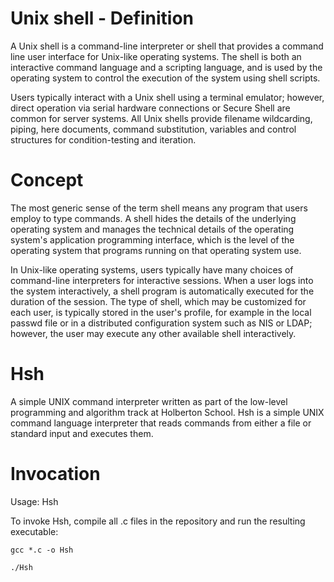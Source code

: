 # Unix shell - Definition
A Unix shell is a command-line interpreter or shell that provides a command line user interface for Unix-like operating systems. The shell is both an interactive command language and a scripting language, and is used by the operating system to control the execution of the system using shell scripts.

Users typically interact with a Unix shell using a terminal emulator; however, direct operation via serial hardware connections or Secure Shell are common for server systems. All Unix shells provide filename wildcarding, piping, here documents, command substitution, variables and control structures for condition-testing and iteration.

# Concept
 The most generic sense of the term shell means any program that users employ to type commands. A shell hides the details of the underlying operating system and manages the technical details of the operating system's application programming interface, which is the level of the operating system that programs running on that operating system use.

In Unix-like operating systems, users typically have many choices of command-line interpreters for interactive sessions. When a user logs into the system interactively, a shell program is automatically executed for the duration of the session. The type of shell, which may be customized for each user, is typically stored in the user's profile, for example in the local passwd file or in a distributed configuration system such as NIS or LDAP; however, the user may execute any other available shell interactively.

# Hsh
 A simple UNIX command interpreter written as part of the low-level programming and algorithm track at Holberton School.
Hsh is a simple UNIX command language interpreter that reads commands from either a file or standard input and executes them.

# Invocation
 Usage: Hsh

 To invoke Hsh, compile all .c files in the repository and run the resulting executable:

```gcc *.c -o Hsh```

```./Hsh```

